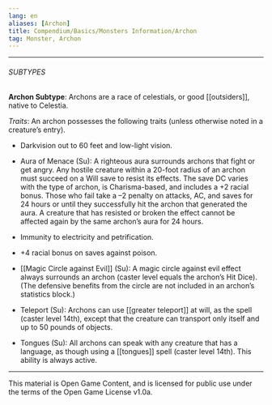 ```yaml
---
lang: en
aliases: [Archon]
title: Compendium/Basics/Monsters Information/Archon
tag: Monster, Archon
---
```



---

###### SUBTYPES

**Archon Subtype**: Archons are a race of celestials, or good [[outsiders]], native to Celestia.

_Traits_: An archon possesses the following traits (unless otherwise noted in a creature’s entry).

- Darkvision out to 60 feet and low-light vision.
    
- Aura of Menace (Su): A righteous aura surrounds archons that fight or get angry. Any hostile creature within a 20-foot radius of an archon must succeed on a Will save to resist its effects. The save DC varies with the type of archon, is Charisma-based, and includes a +2 racial bonus. Those who fail take a –2 penalty on attacks, AC, and saves for 24 hours or until they successfully hit the archon that generated the aura. A creature that has resisted or broken the effect cannot be affected again by the same archon’s aura for 24 hours.
    
- Immunity to electricity and petrification.
    
- +4 racial bonus on saves against poison.
    
- [[Magic Circle against Evil]] (Su): A magic circle against evil effect always surrounds an archon (caster level equals the archon’s Hit Dice). (The defensive benefits from the circle are not included in an archon’s statistics block.)
    
- Teleport (Su): Archons can use [[greater teleport]] at will, as the spell (caster level 14th), except that the creature can transport only itself and up to 50 pounds of objects.
    
- Tongues (Su): All archons can speak with any creature that has a language, as though using a [[tongues]] spell (caster level 14th). This ability is always active.

---

This material is Open Game Content, and is licensed for public use under
the terms of the Open Game License v1.0a.
